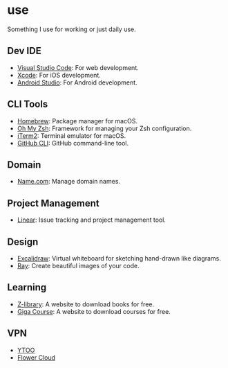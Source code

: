 # use

Something I use for working or just daily use.

## Dev IDE

- [Visual Studio Code](https://code.visualstudio.com/): For web development.
- [Xcode](https://developer.apple.com/xcode/): For iOS development.
- [Android Studio](https://developer.android.com/studio): For Android development.

## CLI Tools

- [Homebrew](https://brew.sh/): Package manager for macOS.
- [Oh My Zsh](https://ohmyz.sh/): Framework for managing your Zsh configuration.
- [iTerm2](https://iterm2.com/): Terminal emulator for macOS.
- [GitHub CLI](https://cli.github.com/): GitHub command-line tool.

## Domain

- [Name.com](https://www.name.com/): Manage domain names.

## Project Management

- [Linear](https://linear.app/): Issue tracking and project management tool.

## Design

- [Excalidraw](https://excalidraw.com/): Virtual whiteboard for sketching hand-drawn like diagrams.
- [Ray](https://ray.so/): Create beautiful images of your code.

## Learning

- [Z-library](https://z-lib.id/): A website to download books for free.
- [Giga Course](https://gigacourse.com/): A website to download courses for free.

## VPN

- [YTOO](https://y-too.com/)
- [Flower Cloud](https://huacloud.net/)
